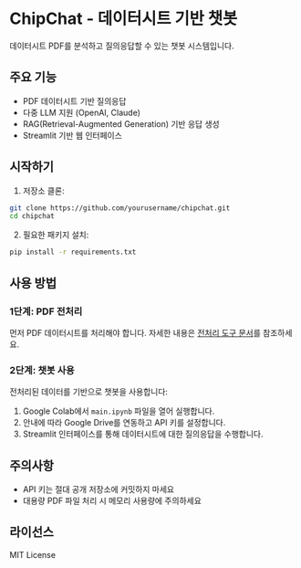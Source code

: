 # ChipChat - 데이터시트 기반 챗봇

데이터시트 PDF를 분석하고 질의응답할 수 있는 챗봇 시스템입니다.

## 주요 기능

- PDF 데이터시트 기반 질의응답
- 다중 LLM 지원 (OpenAI, Claude)
- RAG(Retrieval-Augmented Generation) 기반 응답 생성
- Streamlit 기반 웹 인터페이스

## 시작하기

1. 저장소 클론:
```bash
git clone https://github.com/yourusername/chipchat.git
cd chipchat
```

2. 필요한 패키지 설치:
```bash
pip install -r requirements.txt
```

## 사용 방법

### 1단계: PDF 전처리
먼저 PDF 데이터시트를 처리해야 합니다. 자세한 내용은 [전처리 도구 문서](./prep/README.md)를 참조하세요.

### 2단계: 챗봇 사용
전처리된 데이터를 기반으로 챗봇을 사용합니다:

1. Google Colab에서 `main.ipynb` 파일을 열어 실행합니다.
2. 안내에 따라 Google Drive를 연동하고 API 키를 설정합니다.
3. Streamlit 인터페이스를 통해 데이터시트에 대한 질의응답을 수행합니다.

## 주의사항

- API 키는 절대 공개 저장소에 커밋하지 마세요
- 대용량 PDF 파일 처리 시 메모리 사용량에 주의하세요

## 라이선스

MIT License 